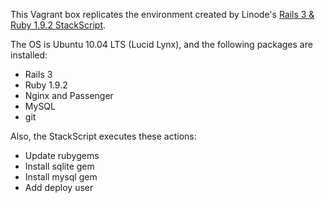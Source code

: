 This Vagrant box replicates the environment created by Linode's [Rails 3 &amp; Ruby 1.9.2 StackScript](http://www.linode.com/stackscripts/view/?StackScriptID=1291).

The OS is Ubuntu 10.04 LTS (Lucid Lynx), and the following packages are installed:

- Rails 3
- Ruby 1.9.2
- Nginx and Passenger
- MySQL
- git

Also, the StackScript executes these actions:

- Update rubygems
- Install sqlite gem
- Install mysql gem
- Add deploy user
